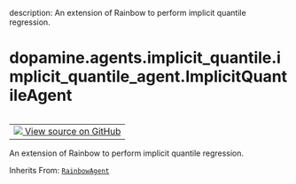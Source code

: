 description: An extension of Rainbow to perform implicit quantile regression.

<div itemscope itemtype="http://developers.google.com/ReferenceObject">
<meta itemprop="name" content="dopamine.agents.implicit_quantile.implicit_quantile_agent.ImplicitQuantileAgent" />
<meta itemprop="path" content="Stable" />
</div>

# dopamine.agents.implicit_quantile.implicit_quantile_agent.ImplicitQuantileAgent

<!-- Insert buttons and diff -->

<table class="tfo-notebook-buttons tfo-api nocontent" align="left">
<td>
  <a target="_blank" href="https://github.com/google/dopamine/tree/master/dopamine/agents/implicit_quantile/implicit_quantile_agent.py">
    <img src="https://www.tensorflow.org/images/GitHub-Mark-32px.png" />
    View source on GitHub
  </a>
</td>
</table>

An extension of Rainbow to perform implicit quantile regression.

Inherits From:
[`RainbowAgent`](../../../../dopamine/agents/rainbow/rainbow_agent/RainbowAgent.md)

<!-- Placeholder for "Used in" -->
